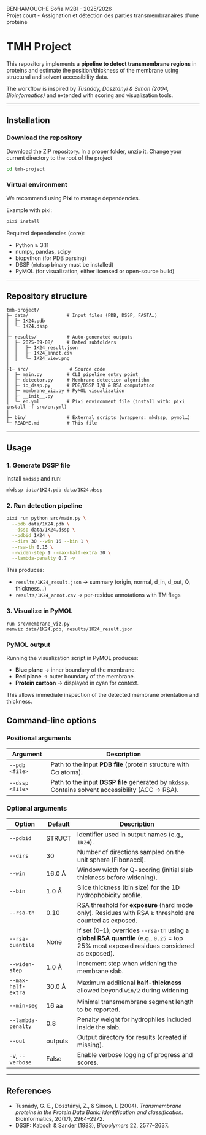 BENHAMOUCHE Sofia M2BI - 2025/2026  
Projet court - Assignation et détection des parties transmembranaires d'une protéine  

# TMH Project

This repository implements a **pipeline to detect transmembrane regions** in proteins and estimate the position/thickness of the membrane using structural and solvent accessibility data.  

The workflow is inspired by *Tusnády, Dosztányi & Simon (2004, Bioinformatics)* and extended with scoring and visualization tools.  

---

##  Installation

### Download the repository

Download the ZIP repository.
In a proper folder, unzip it.
Change your current directory to the root of the project
```bash
cd tmh-project
```

### Virtual environment
We recommend using **Pixi** to manage dependencies.  

Example with pixi:
```bash
pixi install 
```

Required dependencies (core):
- Python ≥ 3.11  
- numpy, pandas, scipy  
- biopython (for PDB parsing)  
- DSSP (`mkdssp` binary must be installed)  
- PyMOL (for visualization, either licensed or open-source build)  

---

## Repository structure

```
tmh-project/
├─ data/              # Input files (PDB, DSSP, FASTA…)
│  ├─ 1K24.pdb
│  └─ 1K24.dssp
│
├─ results/           # Auto-generated outputs
│  ├─ 2025-09-08/     # Dated subfolders
│  │   ├─ 1K24_result.json
│  │   ├─ 1K24_annot.csv
│  │   └─ 1K24_view.png
│
├1─ src/               # Source code
│  ├─ main.py         # CLI pipeline entry point
│  ├─ detector.py     # Membrane detection algorithm
│  ├─ io_dssp.py      # PDB/DSSP I/O & RSA computation
│  ├─ membrane_viz.py # PyMOL visualization
│  ├─ __init__.py
│  └─ en.yml          # Pixi environment file (install with: pixi install -f src/en.yml)
│
├─ bin/               # External scripts (wrappers: mkdssp, pymol…)
└─ README.md          # This file

```

---

## Usage

### 1. Generate DSSP file
Install `mkdssp` and run:
```bash
mkdssp data/1K24.pdb data/1K24.dssp
```

### 2. Run detection pipeline
```bash
pixi run python src/main.py \
  --pdb data/1K24.pdb \
  --dssp data/1K24.dssp \
  --pdbid 1K24 \
  --dirs 30 --win 16 --bin 1 \
  --rsa-th 0.15 \
  --widen-step 1 --max-half-extra 30 \
  --lambda-penalty 0.7 -v
```

This produces:
- `results/1K24_result.json` → summary (origin, normal, d_in, d_out, Q, thickness…)  
- `results/1K24_annot.csv` → per-residue annotations with TM flags  

### 3. Visualize in PyMOL
```pml
run src/membrane_viz.py
memviz data/1K24.pdb, results/1K24_result.json
```
### PyMOL output

Running the visualization script in PyMOL produces:

- **Blue plane** → inner boundary of the membrane.  
- **Red plane** → outer boundary of the membrane.  
- **Protein cartoon** → displayed in cyan for context.  

This allows immediate inspection of the detected membrane orientation and thickness.


## Command-line options


### Positional arguments
| Argument  | Description |
|-----------|-------------|
| `--pdb <file>`   | Path to the input **PDB file** (protein structure with Cα atoms). |
| `--dssp <file>`  | Path to the input **DSSP file** generated by `mkdssp`. Contains solvent accessibility (ACC → RSA). |

### Optional arguments

| Option               | Default | Description |
|----------------------|---------|-------------|
| `--pdbid`            | STRUCT  | Identifier used in output names (e.g., `1K24`). |
| `--dirs`             | 30      | Number of directions sampled on the unit sphere (Fibonacci). |
| `--win`              | 16.0 Å  | Window width for Q-scoring (initial slab thickness before widening). |
| `--bin`              | 1.0 Å   | Slice thickness (bin size) for the 1D hydrophobicity profile. |
| `--rsa-th`           | 0.10    | RSA threshold for **exposure** (hard mode only). Residues with RSA ≥ threshold are counted as exposed. |
| `--rsa-quantile`     | None    | If set (0–1), overrides `--rsa-th` using a **global RSA quantile** (e.g., `0.25` = top 25% most exposed residues considered as exposed). |
| `--widen-step`       | 1.0 Å   | Increment step when widening the membrane slab. |
| `--max-half-extra`   | 30.0 Å  | Maximum additional **half-thickness** allowed beyond `win/2` during widening. |
| `--min-seg`          | 16 aa   | Minimal transmembrane segment length to be reported. |
| `--lambda-penalty`   | 0.8     | Penalty weight for hydrophiles included inside the slab. |
| `--out`              | outputs | Output directory for results (created if missing). |
| `-v`, `--verbose`    | False   | Enable verbose logging of progress and scores. |


---

##  References

- Tusnády, G. E., Dosztányi, Z., & Simon, I. (2004). *Transmembrane proteins in the Protein Data Bank: identification and classification.* Bioinformatics, 20(17), 2964–2972.  
- DSSP: Kabsch & Sander (1983), *Biopolymers* 22, 2577–2637.  
